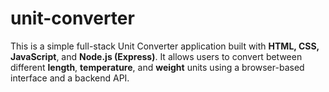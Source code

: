 # unit-converter
This is a simple full-stack Unit Converter application built with **HTML, CSS, JavaScript**, and **Node.js (Express)**. It allows users to convert between different **length**, **temperature**, and **weight** units using a browser-based interface and a backend API.

